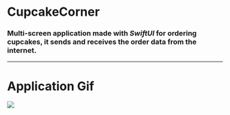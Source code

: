 # CupcakeCorner

### Multi-screen application made with *SwiftUI* for ordering cupcakes, it sends and receives the order data from the internet.

---

# Application Gif

![](CupcakeCorner.gif)
